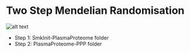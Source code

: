 # Two Step Mendelian Randomisation
![alt text](https://github.com/CaponGroup/AliceScripts/blob/main/MR/graphic.png?raw=true)

- Step 1: SmkInit-PlasmaProteome folder
- Step 2: PlasmaProteome-PPP folder
